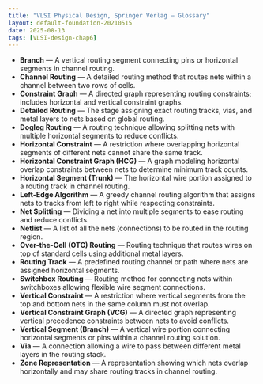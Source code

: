 ```yaml
---
title: "VLSI Physical Design, Springer Verlag — Glossary"
layout: default-foundation-20210515
date: 2025-08-13
tags: [VLSI-design-chap6]
---
```


- **Branch** — A vertical routing segment connecting pins or horizontal segments in channel routing.  
- **Channel Routing** — A detailed routing method that routes nets within a channel between two rows of cells.  
- **Constraint Graph** — A directed graph representing routing constraints; includes horizontal and vertical constraint graphs.  
- **Detailed Routing** — The stage assigning exact routing tracks, vias, and metal layers to nets based on global routing.  
- **Dogleg Routing** — A routing technique allowing splitting nets with multiple horizontal segments to reduce conflicts.  
- **Horizontal Constraint** — A restriction where overlapping horizontal segments of different nets cannot share the same track.  
- **Horizontal Constraint Graph (HCG)** — A graph modeling horizontal overlap constraints between nets to determine minimum track counts.  
- **Horizontal Segment (Trunk)** — The horizontal wire portion assigned to a routing track in channel routing.  
- **Left-Edge Algorithm** — A greedy channel routing algorithm that assigns nets to tracks from left to right while respecting constraints.  
- **Net Splitting** — Dividing a net into multiple segments to ease routing and reduce conflicts.  
- **Netlist** — A list of all the nets (connections) to be routed in the routing region.  
- **Over-the-Cell (OTC) Routing** — Routing technique that routes wires on top of standard cells using additional metal layers.  
- **Routing Track** — A predefined routing channel or path where nets are assigned horizontal segments.  
- **Switchbox Routing** — Routing method for connecting nets within switchboxes allowing flexible wire segment connections.  
- **Vertical Constraint** — A restriction where vertical segments from the top and bottom nets in the same column must not overlap.  
- **Vertical Constraint Graph (VCG)** — A directed graph representing vertical precedence constraints between nets to avoid conflicts.  
- **Vertical Segment (Branch)** — A vertical wire portion connecting horizontal segments or pins within a channel routing solution.  
- **Via** — A connection allowing a wire to pass between different metal layers in the routing stack.  
- **Zone Representation** — A representation showing which nets overlap horizontally and may share routing tracks in channel routing.
